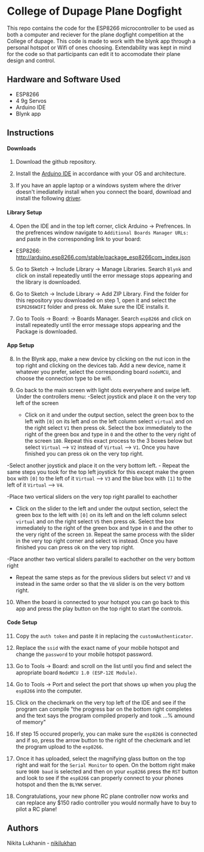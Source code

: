 # College of Dupage Plane Dogfight
This repo contains the code for the ESP8266 microcontroller to be used as both a computer and reciever for the plane dogfight competition at the College of dupage. This code is made to work with the blynk app through a personal hotspot or Wifi of ones choosing. Extendability was kept in mind for the code so that participants can edit it to accomodate their plane design and control.

## Hardware and Software Used
- ESP8266
- 4 9g Servos
- Arduino IDE
- Blynk app

## Instructions

#### Downloads
1. Download the github repository.

2. Install the [Arduino IDE](https://www.arduino.cc/en/Main/Software) in accordance with your OS and architecture.

3. If you have an apple laptop or a windows system where the driver doesn't imediatelly install when you connect the board, download and install the following [driver](https://www.silabs.com/products/development-tools/software/usb-to-uart-bridge-vcp-drivers).

#### Library Setup
4. Open the IDE and in the top left corner, click Arduino -> Prefrences. In the prefrences window navigate to `Additional Boards Manager URLs:` and paste in the corresponding link to your board:
- ESP8266: http://arduino.esp8266.com/stable/package_esp8266com_index.json

5. Go to Sketch -> Include Library -> Manage Libraries. Search `Blynk` and click on install repeatedly until the error message stops appearing and the library is downloaded.

6. Go to Sketch -> Include Library -> Add ZIP Library. Find the folder for this repository you downloaded on step 1, open it and select the `ESP8266WIFI` folder and press ok. Make sure the IDE installs it.

7. Go to Tools -> Board: -> Boards Manager. Search `esp8266` and click on install repeatedly until the error message stops appearing and the Package is downloaded.

#### App Setup
8. In the Blynk app, make a new device by clicking on the nut icon in the top right and clicking on the devices tab. Add a new device, name it whatever you prefer, select the corresponding board `nodeMCU`, and choose the connection type to be wifi.

9. Go back to the main screen with light dots everywhere and swipe left. Under the controllers menu:
 -Select joystick and place it on the very top left of the screen
    - Click on it and under the output section, select the green box to the left with `[0]` on its left and on the left column select `virtual` and on the right select `V1` then press ok. Select the box immediately to the right of the green box and type in `0` and the other to the very right of the screen `180`. Repeat this exact process to the 3 boxes below  but select `Virtual` --> `V2` instead of `Virtual` --> `V1`. Once you have finished you can press ok on the very top right.
    
 -Select another joystick and place it on the very bottom left.
    - Repeat the same steps you took for the top left joystick for this except make the green box with `[0]` to the left of it `Virtual` --> `V3` and the blue box with `[1]` to the left of it `Virtual` --> `V4`.
    
 -Place two vertical sliders on the very top right parallel to eachother
   - Click on the slider to the left and under the output section, select the green box to the left with `[0]` on its left and on the left column select `virtual` and on the right select `V5` then press ok. Select the box immediately to the right of the green box and type in `0` and the other to the very right of the screen `10`. Repeat the same process with the slider in the very top right corner and select `V6` instead. Once you have finished you can press ok on the very top right.
   
 -Place another two vertical sliders parallel to eachother on the very bottom right
  - Repeat the same steps as for the previous sliders but select `V7` and `V8` instead in the same order so that the `V8` slider is on the very bottom right. 
  
10. When the board is connected to your hotspot you can go back to this app and press the play button on the top right to start the controls.

#### Code Setup
11. Copy the `auth token` and paste it in replacing the `customAuthenticator`.

12. Replace the `ssid` with the exact name of your mobile hotspot and change the `password` to your mobile hotspot password.

13. Go to Tools -> Board: and scroll on the list until you find and select the apropriate board `NodeMCU 1.0 (ESP-12E Module)`.

14. Go to Tools -> Port and select the port that shows up when you plug the `esp8266` into the computer.

15. Click on the checkmark on the very top left of the IDE and see if the program can compile "the progress bar on the bottom right completes and the text says the program compiled properly and took ...% amound of memory"

16. If step 15 occured properly, you can make sure the `esp8266` is connected and if so, press the arrow button to the right of the checkmark and let the program upload to the `esp8266`.

17. Once it has uploaded, select the magnifying glass button on the top right and wait for the `Serial Monitor` to open. On the bottom right make sure `9600 baud` is selected and then on your `esp8266` press the `RST` button and look to see if the `esp8266` can properly connect to your phones hotspot and then the `BLYNK` server.

18. Congratulations, your new phone RC plane controller now works and can replace any $150 radio controller you would normally have to buy to pilot a RC plane!

## Authors
Nikita Lukhanin - [nikilukhan](https://github.com/nikilukhan)
